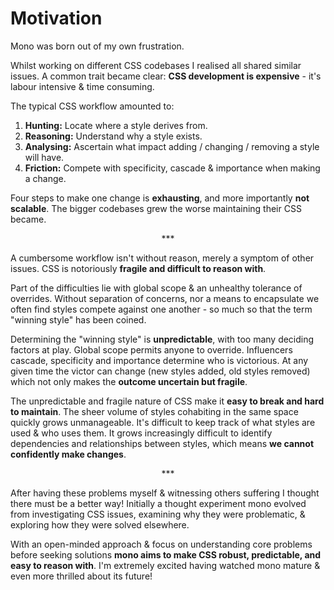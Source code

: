 # Motivation

Mono was born out of my own frustration.

Whilst working on different CSS codebases I realised all shared similar issues. A common trait became clear: **CSS development is expensive** - it's labour intensive & time consuming.

The typical CSS workflow amounted to:

1. **Hunting:** Locate where a style derives from.
2. **Reasoning:** Understand why a style exists.
3. **Analysing:** Ascertain what impact adding / changing / removing a style will have.
4. **Friction:** Compete with specificity, cascade & importance when making a change.

Four steps to make one change is **exhausting**, and more importantly **not scalable**. The bigger codebases grew the worse maintaining their CSS became.

<p align="center">&ast;&ast;&ast;</p>

A cumbersome workflow isn't without reason, merely a symptom of other issues. CSS is notoriously **fragile and difficult to reason with**.

Part of the difficulties lie with global scope & an unhealthy tolerance of overrides. Without separation of concerns, nor a means to encapsulate we often find styles compete against one another - so much so that the term "winning style" has been coined.

Determining the "winning style" is **unpredictable**, with too many deciding factors at play. Global scope permits anyone to override. Influencers cascade, specificity and importance determine who is victorious. At any given time the victor can change (new styles added, old styles removed) which not only makes the **outcome uncertain but fragile**.

The unpredictable and fragile nature of CSS make it **easy to break and hard to maintain**. The sheer volume of styles cohabiting in the same space quickly grows unmanageable. It's difficult to keep track of what styles are used & who uses them. It grows increasingly difficult to identify dependencies and relationships between styles, which means **we cannot confidently make changes**.

<p align="center">&ast;&ast;&ast;</p>

After having these problems myself & witnessing others suffering I thought there must be a better way! Initially a thought experiment mono evolved from investigating CSS issues, examining why they were problematic, & exploring how they were solved elsewhere.

With an open-minded approach & focus on understanding core problems before seeking solutions **mono aims to make CSS robust, predictable, and easy to reason with**. I'm extremely excited having watched mono mature & even more thrilled about its future!